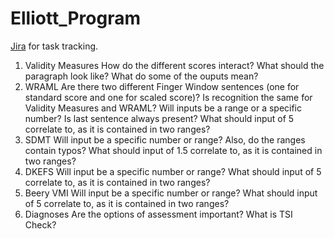 # Elliott_Program

[Jira](https://neuro-report.atlassian.net/jira/software/projects/KAN/boards/1?atlOrigin=eyJpIjoiZmJhNGE0ZWVmZGMxNDQxZDg2MDEwYWFkMTA1NjFmZmYiLCJwIjoiaiJ9) for task tracking.

1. Validity Measures
How do the different scores interact? What should the paragraph look like? What do some of the ouputs mean?
2. WRAML
Are there two different Finger Window sentences (one for standard score and one for scaled score)? Is recognition the same for Validity Measures and WRAML? Will inputs be a range or a specific number? Is last sentence always present? What should input of 5 correlate to, as it is contained in two ranges?
3. SDMT
Will input be a specific number or range? Also, do the ranges contain typos? What should input of 1.5 correlate to, as it is contained in two ranges?
4. DKEFS
Will input be a specific number or range? What should input of 5 correlate to, as it is contained in two ranges?
5. Beery VMI
Will input be a specific number or range? What should input of 5 correlate to, as it is contained in two ranges?
6. Diagnoses
Are the options of assessment important? What is TSI Check?


